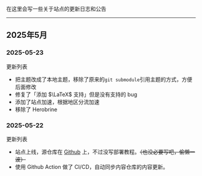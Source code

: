 在这里会写一些关于站点的更新日志和公告

---

## 2025年5月

### 2025-05-23

更新列表

- 把主题改成了本地主题，移除了原来的`git submodule`引用主题的方式，方便后面修改
- 修复了「添加 $\LaTeX$ 支持」但是没有支持的 bug
- 添加了站点加速，根据地区分流加速
- 移除了 Herobrine

### 2025-05-22

更新列表

- 站点上线，源仓库在 [Github](https://github.com/FishCat233/brain-init-gate) 上，不过没写部署教程。~~（也没必要写吧，偷懒一波）~~
- 使用 Github Action 做了 CI/CD，自动同步内容仓库的内容更新。